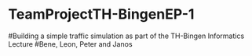 # TeamProjectTH-BingenEP-1

#Building a simple traffic simulation as part of the TH-Bingen Informatics Lecture
#Bene, Leon, Peter and Janos
